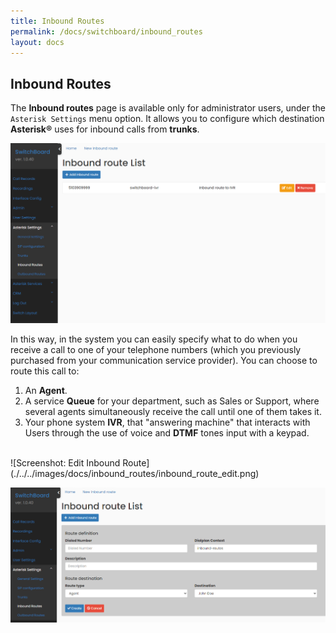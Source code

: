 ```yaml
---
title: Inbound Routes
permalink: /docs/switchboard/inbound_routes
layout: docs
---
```


## Inbound Routes


The **Inbound routes** page is available only for administrator users, under the `Asterisk Settings` menu option. It allows you to configure which destination **Asterisk®** uses for inbound calls from **trunks**.


![Screenshot: Inbound Routes](./../../images/docs/inbound_routes/inbound_route.png)


In this way, in the system you can easily specify what to do when you receive a call to one of your telephone numbers (which you previously purchased from your communication service provider). You can choose to route this call to:

1. An **Agent**.
2. A service **Queue** for your department, such as Sales or Support, where several agents simultaneously receive the call until one of them takes it.
3. Your phone system **IVR**, that "answering machine" that interacts with Users through the use of voice and **DTMF** tones input with a keypad.

<br>
![Screenshot: Edit Inbound Route](./../../images/docs/inbound_routes/inbound_route_edit.png)


![Screenshot: Create Inbound Route](./../../images/docs/inbound_routes/inbound_route_create.png)
